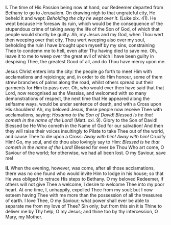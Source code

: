 
**I\.** The time of His Passion being now at hand, our Redeemer departed from Bethany to go to Jerusalem. On drawing nigh to that ungrateful city, He beheld it and wept: *Beholding the city he wept over it.* (Luke xix. 41). He wept because He foresaw its ruin, which would be the consequence of the stupendous crime of taking away the life of the Son of God, of which that people would shortly be guilty. Ah, my Jesus and my God, when Thou wert then weeping over that city, Thou wert weeping also over my soul, beholding the ruin I have brought upon myself by my sins, constraining Thee to condemn me to hell, even after Thy having died to save me. Oh, leave it to me to weep over the great evil of which I have been guilty in despising Thee, the greatest Good of all, and do Thou have mercy upon me.

Jesus Christ enters into the city: the people go forth to meet Him with acclamations and rejoicings; and, in order to do Him honour, some of them strew branches of palms along the road, whilst others spread out their garments for Him to pass over. Oh, who would ever then have said that that Lord, now recognised as the Messias, and welcomed with so many demonstrations of respect, the next time that He appeared along the selfsame ways, would be under sentence of death, and with a Cross upon His shoulders! Ah, my beloved Jesus, these people now receive Thee with acclamations, saying: *Hosanna to the Son of David! Blessed is he that cometh in the name of the Lord!* (Matt. xxi. 9). Glory to the Son of David! Blessed be He Who cometh in the Name of God for our salvation! And then they will raise their voices insultingly to Pilate to take Thee out of the world, and cause Thee to die upon a Cross: *Away with him! Away with him!* Crucify Him! Go, my soul, and do thou also lovingly say to Him: *Blessed is he that cometh in the name of the Lord!* Blessed for ever be Thou Who art come, O Saviour of the world; for otherwise, we had all been lost. O my Saviour, save me!

**II\.** When the evening, however, was come, after all those acclamations, there was no one found who would invite Him to lodge in his house; so that He was obliged to retrace His steps to Bethany. O my beloved Redeemer, if others will not give Thee a welcome, I desire to welcome Thee into my poor heart. At one time, I, unhappily, expelled Thee from my soul; but I now esteem having Thee with me more than the possession of all the treasures of earth. I love Thee, O my Saviour; what power shall ever be able to separate me from my love of Thee? Sin only; but from this sin it is Thine to deliver me by Thy help, O my Jesus; and thine too by thy intercession, O Mary, my Mother.


